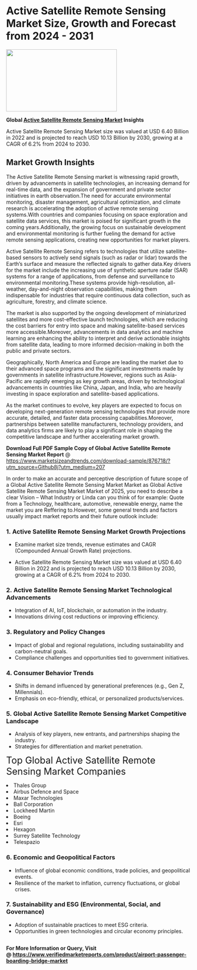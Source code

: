 <H1>Active Satellite Remote Sensing Market Size, Growth and Forecast from 2024 - 2031</H1><img class="aligncenter size-medium wp-image-584254" src="https://thirdeyenews.in/wp-content/uploads/2024/09/Global-Market-Research-300x168.jpeg" alt="" width="300" height="168" /><p><strong>Global&nbsp;<a href="https://www.marketsizeandtrends.com/download-sample/876718/?utm_source=Github8j?utm_medium=207">Active Satellite Remote Sensing Market</a> Insights</strong></p><p>Active Satellite Remote Sensing Market size was valued at USD 6.40 Billion in 2022 and is projected to reach USD 10.13 Billion by 2030, growing at a CAGR of 6.2% from 2024 to 2030.</p><p><h2>Market Growth Insights</h2> <p>The Active Satellite Remote Sensing market is witnessing rapid growth, driven by advancements in satellite technologies, an increasing demand for real-time data, and the expansion of government and private sector initiatives in earth observation.The need for accurate environmental monitoring, disaster management, agricultural optimization, and climate research is accelerating the adoption of active remote sensing systems.With countries and companies focusing on space exploration and satellite data services, this market is poised for significant growth in the coming years.Additionally, the growing focus on sustainable development and environmental monitoring is further fueling the demand for active remote sensing applications, creating new opportunities for market players.</p> <p>Active Satellite Remote Sensing refers to technologies that utilize satellite-based sensors to actively send signals (such as radar or lidar) towards the Earth’s surface and measure the reflected signals to gather data.Key drivers for the market include the increasing use of synthetic aperture radar (SAR) systems for a range of applications, from defense and surveillance to environmental monitoring.These systems provide high-resolution, all-weather, day-and-night observation capabilities, making them indispensable for industries that require continuous data collection, such as agriculture, forestry, and climate science.</p> <p>The market is also supported by the ongoing development of miniaturized satellites and more cost-effective launch technologies, which are reducing the cost barriers for entry into space and making satellite-based services more accessible.Moreover, advancements in data analytics and machine learning are enhancing the ability to interpret and derive actionable insights from satellite data, leading to more informed decision-making in both the public and private sectors.</p> <p>Geographically, North America and Europe are leading the market due to their advanced space programs and the significant investments made by governments in satellite infrastructure.However, regions such as Asia-Pacific are rapidly emerging as key growth areas, driven by technological advancements in countries like China, Japan, and India, who are heavily investing in space exploration and satellite-based applications.</p> <p>As the market continues to evolve, key players are expected to focus on developing next-generation remote sensing technologies that provide more accurate, detailed, and faster data processing capabilities.Moreover, partnerships between satellite manufacturers, technology providers, and data analytics firms are likely to play a significant role in shaping the competitive landscape and further accelerating market growth.</p> <p><span class=""><strong>Download Full PDF Sample Copy of Global Active Satellite Remote Sensing Market Report</strong> @ <a href="https://www.marketsizeandtrends.com/download-sample/876718/?utm_source=Github8j?utm_medium=207" target="_blank">https://www.marketsizeandtrends.com/download-sample/876718/?utm_source=Github8j?utm_medium=207</a></span></p><p>In order to make an accurate and perceptive description of future scope of a Global&nbsp;Active Satellite Remote Sensing Market Market as Global&nbsp;Active Satellite Remote Sensing Market Market of 2025, you need to describe a clear Vision &ndash; What Industry or Linda can you think of for example: Quote from a Technology, healthcare, automotive, renewable energy, name the market you are Reffering to.However, some general trends and factors usually impact market reports and their future outlook include:</p><h3>1.&nbsp;<strong>Active Satellite Remote Sensing Market Growth Projections</strong></h3><ul><li>Examine market size trends, revenue estimates and CAGR (Compounded Annual Growth Rate) projections.</li><li><p>Active Satellite Remote Sensing Market size was valued at USD 6.40 Billion in 2022 and is projected to reach USD 10.13 Billion by 2030, growing at a CAGR of 6.2% from 2024 to 2030.</p></li></ul><h3>2.&nbsp;<strong>Active Satellite Remote Sensing Market Technological Advancements</strong></h3><ul><li>Integration of AI, IoT, blockchain, or automation in the industry.</li><li>Innovations driving cost reductions or improving efficiency.</li></ul><h3>3.&nbsp;<strong>Regulatory and Policy Changes</strong></h3><ul><li>Impact of global and regional regulations, including sustainability and carbon-neutral goals.</li><li>Compliance challenges and opportunities tied to government initiatives.</li></ul><h3>4.&nbsp;<strong>Consumer Behavior Trends</strong></h3><ul><li>Shifts in demand influenced by generational preferences (e.g., Gen Z, Millennials).</li><li>Emphasis on eco-friendly, ethical, or personalized products/services.</li></ul><h3>5.&nbsp;<strong>Global Active Satellite Remote Sensing Market Competitive Landscape</strong></h3><ul><li>Analysis of key players, new entrants, and partnerships shaping the industry.</li><li>Strategies for differentiation and market penetration.</li></ul><p data-pm-slice="1 1 []"><span style="color: inherit; font-family: inherit; font-size: 25px;">Top Global Active Satellite Remote Sensing Market Companies</span></p><div class="" data-test-id=""><p><li>Thales Group</li><li> Airbus Defence and Space</li><li> Maxar Technologies</li><li> Ball Corporation</li><li> Lockheed Martin</li><li> Boeing</li><li> Esri</li><li> Hexagon</li><li> Surrey Satellite Technology</li><li> Telespazio</li></p></div><h3>6.&nbsp;<strong>Economic and Geopolitical Factors</strong></h3><ul><li>Influence of global economic conditions, trade policies, and geopolitical events.</li><li>Resilience of the market to inflation, currency fluctuations, or global crises.</li></ul><h3>7.&nbsp;<strong>Sustainability and ESG (Environmental, Social, and Governance)</strong></h3><ul><li>Adoption of sustainable practices to meet ESG criteria.</li><li>Opportunities in green technologies and circular economy principles.</li></ul><h2><strong style="font-size: 14px;">For More Information or Query, Visit @&nbsp;</strong><a style="background-color: #ffffff; font-size: 14px;" href="https://www.marketsizeandtrends.com/report/active-satellite-remote-sensing-market/" target="_blank">https://www.verifiedmarketreports.com/product/airport-passenger-boarding-bridge-market</a></h2>